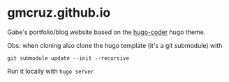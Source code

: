 # gmcruz.github.io
Gabe's portfolio/blog website based on the [hugo-coder](https://github.com/luizdepra/hugo-coder/) hugo theme.

Obs: when cloning also clone the hugo template (it's a git submodule) with
```
git submodule update --init --recursive
```

Run it locally with `hugo server`
